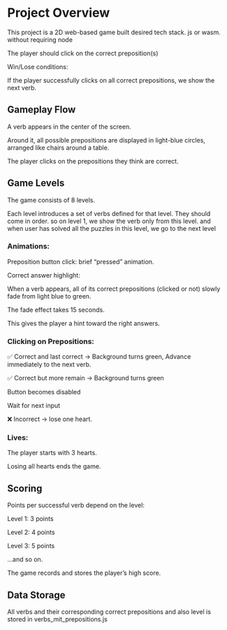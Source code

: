 # Project Overview

This project is a 2D web-based game built desired tech stack. js or wasm. without requiring node

The player should click on the correct preposition(s)

Win/Lose conditions:

If the player successfully clicks on all correct prepositions, we show the next verb.

## Gameplay Flow

A verb appears in the center of the screen.

Around it, all possible prepositions are displayed in light-blue circles, arranged like chairs around a table.

The player clicks on the prepositions they think are correct.

## Game Levels

The game consists of 8 levels.

Each level introduces a set of verbs defined for that level.
They should come in order. so on level 1, we show the verb only from this level. and when user has solved all the puzzles in this level, we go to the next level

### Animations:

Preposition button click: brief “pressed” animation.

Correct answer highlight:

When a verb appears, all of its correct prepositions (clicked or not) slowly fade from light blue to green.

The fade effect takes 15 seconds.

This gives the player a hint toward the right answers.

### Clicking on Prepositions:

✅ Correct and last correct → Background turns green, Advance immediately to the next verb.

✅ Correct but more remain → 
Background turns green

Button becomes disabled

Wait for next input

❌ Incorrect → lose one heart.

### Lives:

The player starts with 3 hearts.

Losing all hearts ends the game.


## Scoring

Points per successful verb depend on the level:

Level 1: 3 points

Level 2: 4 points

Level 3: 5 points

…and so on.

The game records and stores the player’s high score.

## Data Storage

All verbs and their corresponding correct prepositions and also level is stored in verbs_mit_prepositions.js